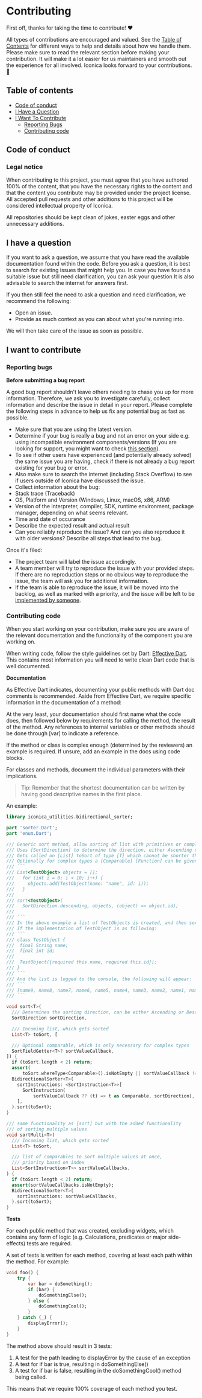 # Contributing

First off, thanks for taking the time to contribute! ❤️

All types of contributions are encouraged and valued.
See the [Table of Contents](#table-of-contents) for different ways to help and details about how we handle them.
Please make sure to read the relevant section before making your contribution.
It will make it a lot easier for us maintainers and smooth out the experience for all involved.
Iconica looks forward to your contributions. 🎉

## Table of contents

- [Code of conduct](#code-of-conduct)
- [I Have a Question](#i-have-a-question)
- [I Want To Contribute](#i-want-to-contribute)
  - [Reporting Bugs](#reporting-bugs)
  - [Contributing code](#contributing-code)

## Code of conduct

### Legal notice

When contributing to this project, you must agree that you have authored 100% of the content, that you have the necessary rights to the content and that the content you contribute may be provided under the project license.
All accepted pull requests and other additions to this project will be considered intellectual property of Iconica.

All repositories should be kept clean of jokes, easter eggs and other unnecessary additions.

## I have a question

If you want to ask a question, we assume that you have read the available documentation found within the code.
Before you ask a question, it is best to search for existing issues that might help you.
In case you have found a suitable issue but still need clarification, you can ask your question
It is also advisable to search the internet for answers first.

If you then still feel the need to ask a question and need clarification, we recommend the following:

- Open an issue.
- Provide as much context as you can about what you're running into.

We will then take care of the issue as soon as possible.

## I want to contribute

### Reporting bugs

<!-- omit in toc -->

**Before submitting a bug report**

A good bug report shouldn't leave others needing to chase you up for more information.
Therefore, we ask you to investigate carefully, collect information and describe the issue in detail in your report.
Please complete the following steps in advance to help us fix any potential bug as fast as possible.

- Make sure that you are using the latest version.
- Determine if your bug is really a bug and not an error on your side e.g. using incompatible environment components/versions (If you are looking for support, you might want to check [this section](#i-have-a-question)).
- To see if other users have experienced (and potentially already solved) the same issue you are having, check if there is not already a bug report existing for your bug or error.
- Also make sure to search the internet (including Stack Overflow) to see if users outside of Iconica have discussed the issue.
- Collect information about the bug:
- Stack trace (Traceback)
- OS, Platform and Version (Windows, Linux, macOS, x86, ARM)
- Version of the interpreter, compiler, SDK, runtime environment, package manager, depending on what seems relevant.
- Time and date of occurance
- Describe the expected result and actual result
- Can you reliably reproduce the issue? And can you also reproduce it with older versions? Describe all steps that lead to the bug.

Once it's filed:

- The project team will label the issue accordingly.
- A team member will try to reproduce the issue with your provided steps.
  If there are no reproduction steps or no obvious way to reproduce the issue, the team will ask you for additional information.
- If the team is able to reproduce the issue, it will be moved into the backlog, as well as marked with a priority, and the issue will be left to be [implemented by someone](#contributing-code).

### Contributing code

When you start working on your contribution, make sure you are aware of the relevant documentation and the functionality of the component you are working on.

When writing code, follow the style guidelines set by Dart: [Effective Dart](https://Dart.dev/guides/language/effective-Dart). This contains most information you will need to write clean Dart code that is well documented.

**Documentation**

As Effective Dart indicates, documenting your public methods with Dart doc comments is recommended.
Aside from Effective Dart, we require specific information in the documentation of a method:

At the very least, your documentation should first name what the code does, then followed below by requirements for calling the method, the result of the method.
Any references to internal variables or other methods should be done through [var] to indicate a reference.

If the method or class is complex enough (determined by the reviewers) an example is required.
If unsure, add an example in the docs using code blocks.

For classes and methods, document the individual parameters with their implications.

> Tip: Remember that the shortest documentation can be written by having good descriptive names in the first place.

An example:

````Dart
library iconica_utilities.bidirectional_sorter;

part 'sorter.Dart';
part 'enum.Dart';

/// Generic sort method, allow sorting of list with primitives or complex types.
/// Uses [SortDirection] to determine the direction, either Ascending or Descending,
/// Gets called on [List] toSort of type [T] which cannot be shorter than 2.
/// Optionally for complex types a [Comparable] [Function] can be given to compare complex types.
/// ```
/// List<TestObject> objects = [];
///   for (int i = 0; i < 10; i++) {
///     objects.add(TestObject(name: "name", id: i));
///   }
///
/// sort<TestObject>(
///   SortDirection.descending, objects, (object) => object.id);
///
/// ```
/// In the above example a list of TestObjects is created, and then sorted in descending order.
/// If the implementation of TestObject is as following:
/// ```
/// class TestObject {
///  final String name;
///  final int id;
///
///  TestObject({required this.name, required this.id});
/// }
/// ```
/// And the list is logged to the console, the following will appear:
/// ```
/// [name9, name8, name7, name6, name5, name4, name3, name2, name1, name0]
/// ```

void sort<T>(
  /// Determines the sorting direction, can be either Ascending or Descending
  SortDirection sortDirection,

  /// Incoming list, which gets sorted
  List<T> toSort, [

  /// Optional comparable, which is only necessary for complex types
  SortFieldGetter<T>? sortValueCallback,
]) {
  if (toSort.length < 2) return;
  assert(
      toSort.whereType<Comparable>().isNotEmpty || sortValueCallback != null);
  BidirectionalSorter<T>(
    sortInstructions: <SortInstruction<T>>[
      SortInstruction(
          sortValueCallback ?? (t) => t as Comparable, sortDirection),
    ],
  ).sort(toSort);
}

/// same functionality as [sort] but with the added functionality
/// of sorting multiple values
void sortMulti<T>(
  /// Incoming list, which gets sorted
  List<T> toSort,

  /// list of comparables to sort multiple values at once,
  /// priority based on index
  List<SortInstruction<T>> sortValueCallbacks,
) {
  if (toSort.length < 2) return;
  assert(sortValueCallbacks.isNotEmpty);
  BidirectionalSorter<T>(
    sortInstructions: sortValueCallbacks,
  ).sort(toSort);
}

````

**Tests**

For each public method that was created, excluding widgets, which contains any form of logic (e.g. Calculations, predicates or major side-effects) tests are required.

A set of tests is written for each method, covering at least each path within the method. For example:

```Dart
void foo() {
    try {
        var bar = doSomething();
        if (bar) {
            doSomethingElse();
        } else {
            doSomethingCool();
        }
    } catch (_) {
        displayError();
    }
}
```

The method above should result in 3 tests:

1. A test for the path leading to displayError by the cause of an exception
2. A test for if bar is true, resulting in doSomethingElse()
3. A test for if bar is false, resulting in the doSomethingCool() method being called.

This means that we require 100% coverage of each method you test.